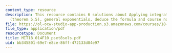 ```yaml
---
content_type: resource
description: This resource contains 6 solutions about Applying integration by parts
  (theorem 5.5), general exponentials, deduce the formula and course notes.
file: https://ol-ocw-studio-app-production.s3.amazonaws.com/courses/18-014-calculus-with-theory-fall-2010/bb34580169e7e8ce86ff472133d84e97_MIT18_014F10_pset8sols.pdf
file_type: application/pdf
resourcetype: Document
title: MIT18_014F10_pset8sols.pdf
uid: bb345801-69e7-e8ce-86ff-472133d84e97
---
```

